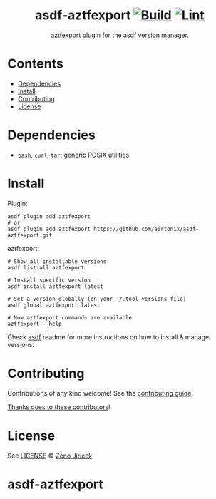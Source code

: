 <div align="center">

# asdf-aztfexport [![Build](https://github.com/airtonix/asdf-aztfexport/actions/workflows/build.yml/badge.svg)](https://github.com/airtonix/asdf-aztfexport/actions/workflows/build.yml) [![Lint](https://github.com/airtonix/asdf-aztfexport/actions/workflows/lint.yml/badge.svg)](https://github.com/airtonix/asdf-aztfexport/actions/workflows/lint.yml)

[aztfexport](https://github.com/Azure/aztfexport) plugin for the [asdf version manager](https://asdf-vm.com).

</div>

# Contents

- [Dependencies](#dependencies)
- [Install](#install)
- [Contributing](#contributing)
- [License](#license)

# Dependencies

- `bash`, `curl`, `tar`: generic POSIX utilities.

# Install

Plugin:

```shell
asdf plugin add aztfexport
# or
asdf plugin add aztfexport https://github.com/airtonix/asdf-aztfexport.git
```

aztfexport:

```shell
# Show all installable versions
asdf list-all aztfexport

# Install specific version
asdf install aztfexport latest

# Set a version globally (on your ~/.tool-versions file)
asdf global aztfexport latest

# Now aztfexport commands are available
aztfexport --help
```

Check [asdf](https://github.com/asdf-vm/asdf) readme for more instructions on how to
install & manage versions.

# Contributing

Contributions of any kind welcome! See the [contributing guide](contributing.md).

[Thanks goes to these contributors](https://github.com/airtonix/asdf-aztfexport/graphs/contributors)!

# License

See [LICENSE](LICENSE) © [Zeno Jiricek](https://github.com/airtonix/)
# asdf-aztfexport
